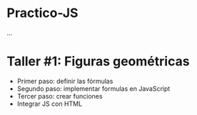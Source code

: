 # Practico-JS

...

# Taller #1: Figuras geométricas

- Primer paso: definir las fórmulas
- Segundo paso: implementar formulas en JavaScript
- Tercer paso: crear funciones
- Integrar JS con HTML